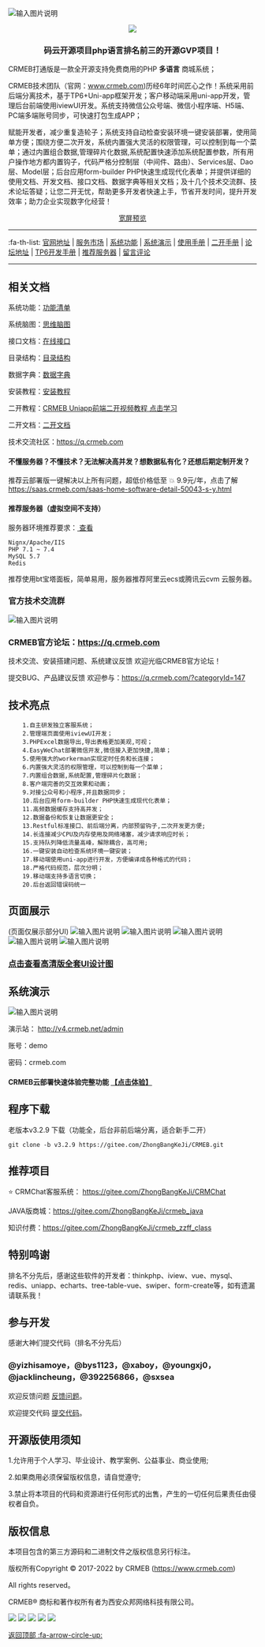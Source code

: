 ![输入图片说明](readme/pic/gitee.jpg)
<p align="center" >
    <img src="https://images.gitee.com/uploads/images/2021/1109/164354_0aafe3d2_892944.gif" />
</p>

<h3 align="center"> 码云开源项目php语言排名前三的开源GVP项目！</h3> 

 

 CRMEB打通版是一款全开源支持免费商用的PHP **多语言** 商城系统；
 
 CRMEB技术团队（官网：www.crmeb.com)历经6年时间匠心之作！系统采用前后端分离技术，基于TP6+Uni-app框架开发；客户移动端采用uni-app开发，管理后台前端使用iviewUI开发。系统支持微信公众号端、微信小程序端、H5端、PC端多端账号同步，可快速打包生成APP；
 
 赋能开发者，减少重复造轮子；系统支持自动检查安装环境一键安装部署，使用简单方便；围绕方便二次开发，系统内置强大灵活的权限管理，可以控制到每一个菜单；通过内置组合数据,管理碎片化数据,系统配置快速添加系统配置参数，所有用户操作地方都内置钩子，代码严格分控制层（中间件、路由）、Services层、Dao层、Model层；后台应用form-builder PHP快速生成现代化表单；并提供详细的使用文档、开发文档、接口文档、数据字典等相关文档；及十几个技术交流群、技术论坛答疑；让您二开无忧，帮助更多开发者快速上手，节省开发时间，提升开发效率；助力企业实现数字化经营！


<p align="center" >
<a href="https://gitee.com/ZhongBangKeJi/CRMEB/blob/master/README.md"> 宽屏预览 </a>
</p>


- - -

   :fa-th-list:  [官网地址](https://www.crmeb.com)
 | [服务市场](https://s.crmeb.com)
 | [系统功能](https://gitee.com/ZhongBangKeJi/CRMEB#%E7%B3%BB%E7%BB%9F%E5%8A%9F%E8%83%BD)
 | [系统演示](https://gitee.com/ZhongBangKeJi/CRMEB#%E7%B3%BB%E7%BB%9F%E6%BC%94%E7%A4%BA)
 | [使用手册](https://doc.crmeb.com/web/single/crmeb_v4/998)
 | [二开手册](https://gitee.com/ZhongBangKeJi/CRMEB/wikis/%E5%BA%8F%E8%A8%80?sort_id=4100490)
 | [论坛地址](https://q.crmeb.com)
 | [TP6开发手册](https://www.kancloud.cn/manual/thinkphp6_0/content)
 | [推荐服务器](https://promotion.aliyun.com/ntms/yunparter/invite.html?userCode=dligum2z)
 | [留言评论](https://gitee.com/ZhongBangKeJi/CRMEB#%E7%89%88%E6%9D%83%E4%BF%A1%E6%81%AF)
- - -

## 相关文档

系统功能：<a href="https://doc.crmeb.com/web/single/crmeb_v4/1758"  target="_blank">功能清单</a>

系统脑图：<a href="https://doc.crmeb.com/web/single/crmeb_v4/1756"  target="_blank">思维脑图</a>

接口文档：<a href="https://doc.crmeb.com/web/single/crmeb_v4/1760"  target="_blank">在线接口</a>

目录结构：<a href="https://doc.crmeb.com/web/single/crmeb_v4/1129"  target="_blank">目录结构</a>

数据字典：<a href="https://doc.crmeb.com/web/single/crmeb_v4/1130"  target="_blank">数据字典</a>

安装教程：<a href="https://doc.crmeb.com/web/single/crmeb_v4/892"  target="_blank">安装教程</a>

二开教程：<a href="https://ke.qq.com/course/4125326?tuin=5e252c1"  target="_blank">CRMEB Uniapp前端二开视频教程 点击学习</a>

二开文档：<a href="https://gitee.com/ZhongBangKeJi/CRMEB-Min/wikis/%E5%BA%8F%E8%A8%80?sort_id=3303670"  target="_blank">二开文档</a>

技术交流社区：<a href="https://q.crmeb.com"  target="_blank">https://q.crmeb.com

#### 不懂服务器？不懂技术？无法解决高并发？想数据私有化？还想后期定制开发？

推荐云部署版一键解决以上所有问题，超低价格低至 :collision:  9.9元/年，点击了解 https://saas.crmeb.com/saas-home-software-detail-50043-s-y.html

#### 推荐服务器（虚拟空间不支持）

服务器环境推荐要求：<a href="https://promotion.aliyun.com/ntms/yunparter/invite.html?userCode=dligum2z" target="_blank">  查看 </a>

```
Nignx/Apache/IIS
PHP 7.1 ~ 7.4 
MySQL 5.7
Redis
```


推荐使用bt宝塔面板，简单易用，服务器推荐阿里云ecs或腾讯云cvm 云服务器。



### 官方技术交流群
![输入图片说明](readme/pic/image.jpg)
### CRMEB官方论坛：https://q.crmeb.com

技术交流、安装搭建问题、系统建议反馈 欢迎光临CRMEB官方论坛！

提交BUG、产品建议反馈  欢迎参与：https://q.crmeb.com/?categoryId=147


## 技术亮点
~~~
    1.自主研发独立客服系统；
    2.管理端页面使用iviewUI开发；
    3.PHPExcel数据导出,导出表格更加美观,可视；
    4.EasyWeChat部署微信开发,微信接入更加快捷,简单；
    5.使用强大的workerman实现定时任务和长连接；
    6.内置强大灵活的权限管理，可以控制到每一个菜单；
    7.内置组合数据,系统配置,管理碎片化数据；
    8.客户端完善的交互效果和动画；
    9.对接公众号和小程序,并且数据同步；
    10.后台应用form-builder PHP快速生成现代化表单；
    11.高频数据缓存支持高并发；
    12.数据备份和恢复让数据更安全；
    13.Restful标准接口、前后端分离，内部预留钩子,二次开发更方便;
    14.长连接减少CPU及内存使用及网络堵塞，减少请求响应时长；
    15.支持队列降低流量高峰，解除耦合，高可用;
    16.一键安装自动检查系统环境一键安装；
    17.移动端使用uni-app进行开发，方便编译成各种格式的代码；
    18.严格代码规范，层次分明；
    19.移动端支持多语言切换；
    20.后台返回错误码统一
~~~

## 页面展示
(页面仅展示部分UI)
![输入图片说明](readme/pic/gitee开源版详情_01.jpg)
![输入图片说明](readme/pic/gitee开源版详情_02.jpg)
![输入图片说明](readme/pic/gitee开源版详情_03.jpg)
![输入图片说明](readme/pic/gitee开源版详情_04.jpg)
![输入图片说明](readme/pic/gitee开源版详情_05.jpg)
### <a href='http://s.crmeb.com/goods_detail/728' target='_blank'>点击查看高清版全套UI设计图</a>


##  系统演示

![输入图片说明](readme/pic/20公众号.jpg)

演示站： http://v4.crmeb.net/admin  

账号：demo  

密码：crmeb.com

####  CRMEB云部署快速体验完整功能 <a href='https://saas.crmeb.com/' target='_blank'>【点击体验】</a>


## 程序下载 

老版本v3.2.9 下载（功能全，后台非前后端分离，适合新手二开）
```
git clone -b v3.2.9 https://gitee.com/ZhongBangKeJi/CRMEB.git
```

## 推荐项目

 :star: CRMChat客服系统： https://gitee.com/ZhongBangKeJi/CRMChat

JAVA版商城：https://gitee.com/ZhongBangKeJi/crmeb_java

知识付费：https://gitee.com/ZhongBangKeJi/crmeb_zzff_class


## 特别鸣谢

排名不分先后，感谢这些软件的开发者：thinkphp、iview、vue、mysql、redis、uniapp、echarts、tree-table-vue、swiper、form-create等，如有遗漏请联系我！

## 参与开发

感谢大神们提交代码（排名不分先后）

### @yizhisamoye，@bys1123，@xaboy，@youngxj0，@jacklincheung，@392256866，@sxsea

欢迎反馈问题 [反馈问题](https://gitee.com/ZhongBangKeJi/CRMEB/issues)。

欢迎提交代码 [提交代码](https://gitee.com/ZhongBangKeJi/CRMEB/pulls)。

## 开源版使用须知

1.允许用于个人学习、毕业设计、教学案例、公益事业、商业使用;

2.如果商用必须保留版权信息，请自觉遵守;

3.禁止将本项目的代码和资源进行任何形式的出售，产生的一切任何后果责任由侵权者自负。

## 版权信息


本项目包含的第三方源码和二进制文件之版权信息另行标注。

版权所有Copyright © 2017-2022 by CRMEB (https://www.crmeb.com)

All rights reserved。

CRMEB® 商标和著作权所有者为西安众邦网络科技有限公司。

![](readme/pic/gitee打通版-横.jpg)
[![](readme/pic/1思维脑图功能清单.jpg)](https://s.crmeb.com/goods_detail/739)
[![](readme/pic/2高清UI设计图.jpg)](https://s.crmeb.com/goods_detail/739)
[![](readme/pic/3前后端接口文档.jpg)](https://s.crmeb.com/goods_detail/739)
[![](readme/pic/4PC端前端模板.jpg)](https://s.crmeb.com/goods_detail/739)

[返回顶部 :fa-arrow-circle-up: ](https://gitee.com/ZhongBangKeJi/CRMEB#%E9%A1%B9%E7%9B%AE%E4%BB%8B%E7%BB%8D)

